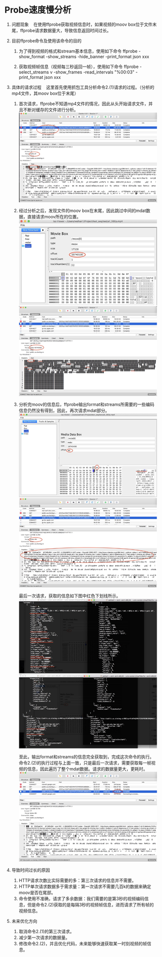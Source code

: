 # Probe速度慢分析
1. 问题现象
   在使用ffprobe获取视频信息时，如果视频的moov box位于文件末尾，ffprobe请求数据量大，导致信息返回时间过长。

2. 目前ffprobe命令及使用该命令的目的
	1. 为了得到视频的格式和stream基本信息，使用如下命令
		ffprobe -show_format -show_streams -hide_banner -print_format json xxx

	2. 获取视频帧信息（视频每三秒返回一帧），使用如下命令
		ffprobe -select_streams v -show_frames -read_intervals "%00:03" -print_format json xxx 

3. 具体的请求过程
   这里首先使用抓包工具分析命令2.(1)请求的过程。（分析的mp4文件，其moov box位于末尾）
	1. 首次请求，ffprobe不知道mp4文件的情况，因此从头开始请求文件，并且不断对缓存的文件进行分析。
		![](media/15351034186063.jpg)
		
	2. 经过分析之后，发现文件的moov box在末尾，因此跳过中间的mdat数据，直接请求moov所在的位置。
		![](media/15351034293250.jpg)
		![](media/15351034353430.jpg)

	3. 分析完moov的信息后，ffprobe输出format和streams所需要的一些编码信息仍然没有得到，因此，再次请求mdat部分。
		![](media/15351034448391.jpg)
		![](media/15351034508740.jpg)

		最后一次请求，获取的信息如下图中红色下划线所示。
		![](media/15351034578547.jpg)
		![](media/15351034639986.jpg)

		至此，输出format和streams的信息完全获取到，完成这次命令的执行。
		命令2.(2)的执行过程与上面一致，只是最后一次请求，需要获取每一帧视频的信息，因此遍历了整个mdat数据。请求的数据量更大，更耗时。
		![](media/15351034726145.jpg)

4. 导致时间过长的原因
	1. HTTP请求次数比实际需要的多：第三次请求的信息并不需要。
	1. HTTP单次请求数据多于需求量：第一次请求不需要几百k的数据来确定moov是否在尾部。
	3. 命令使用不准确，请求了多余数据：我们需要的是第3秒的视频编码信息，但是命令2.(2)获取的是每隔3秒的视频帧信息，进而请求了所有帧的视频信息。
5. 未来优化方向
	1. 取消命令2.(1)的第三次请求。
	2. 减少第一次请求的数据量。
	3. 修改命令2.(2)，并且优化代码，未来能够快速获取某一时刻视频的帧信息。
	


